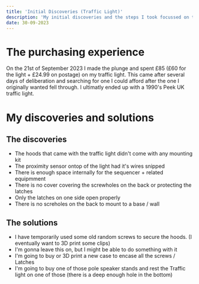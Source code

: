 ```yaml
---
title: 'Initial Discoveries (Traffic Light)'
description: 'My initial discoveries and the steps I took focussed on the traffic light'
date: 30-09-2023
---
```

# The purchasing experience
On the 21st of September 2023 I made the plunge and spent £85 (£60 for the light + £24.99 on postage) on my traffic light.
This came after several days of deliberation and searching for one I could afford after the one I originally wanted fell through.
I ultimatly ended up with a 1990's Peek UK traffic light.

# My discoveries and solutions
## The discoveries
* The hoods that came with the traffic light didn't come with any mounting kit
* The proximity sensor ontop of the light had it's wires snipped
* There is enough space internally for the sequencer + related equipmment
* There is no cover covering the screwholes on the back or protecting the latches
* Only the latches on one side open properly
* There is no screholes on the back to mount to a base / wall

## The solutions
* I have temporarily used some old random screws to secure the hoods. (I eventually want to 3D print some clips)
* I'm gonna leave this on, but I might be able to do something with it
* I'm going to buy or 3D print a new case to encase all the screws / Latches
* I'm going to buy one of those pole speaker stands and rest the Traffic light on one of those (there is a deep enough hole in the bottom)

